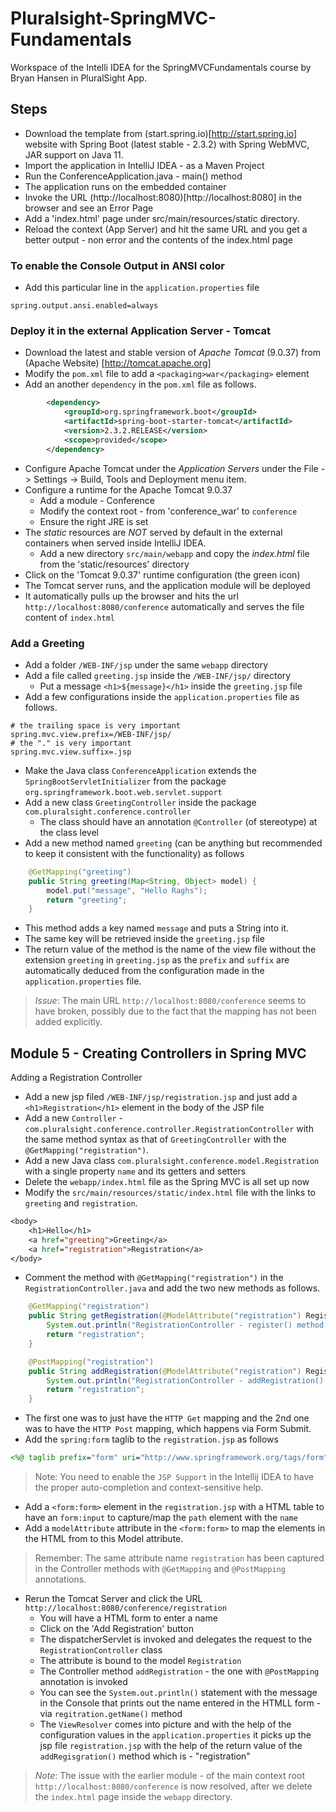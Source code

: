 # Pluralsight-SpringMVC-Fundamentals
Workspace of the Intelli IDEA for the SpringMVCFundamentals course by Bryan Hansen in PluralSight App.

## Steps

* Download the template from (start.spring.io)[http://start.spring.io] website with Spring Boot (latest stable - 2.3.2) with Spring WebMVC, JAR support on Java 11.
* Import the application in IntelliJ IDEA - as a Maven Project
* Run the ConferenceApplication.java - main() method
* The application runs on the embedded container
* Invoke the URL (http://localhost:8080)[http://localhost:8080] in the browser and see an Error Page
* Add a 'index.html' page under src/main/resources/static directory.
* Reload the context (App Server) and hit the same URL and you get a better output - non error and the contents of the index.html page

### To enable the Console Output in ANSI color

* Add this particular line in the `application.properties` file

```properties
spring.output.ansi.enabled=always
```

### Deploy it in the external Application Server - Tomcat

* Download the latest and stable version of *Apache Tomcat* (9.0.37) from (Apache Website) [http://tomcat.apache.org]
* Modify the `pom.xml` file to add a `<packaging>war</packaging>` element
* Add an another `dependency` in the `pom.xml` file as follows.

```xml
		<dependency>
			<groupId>org.springframework.boot</groupId>
			<artifactId>spring-boot-starter-tomcat</artifactId>
			<version>2.3.2.RELEASE</version>
			<scope>provided</scope>
		</dependency>
```
* Configure Apache Tomcat under the *Application Servers* under the File -> Settings -> Build, Tools and Deployment menu item.
* Configure a runtime for the Apache Tomcat 9.0.37 
  * Add a module - Conference
  * Modify the context root - from 'conference_war' to `conference`
  * Ensure the right JRE is set
* The *static* resources are *NOT* served by default in the external containers when served inside IntelliJ IDEA.
  * Add a new directory `src/main/webapp` and copy the *index.html* file from the 'static/resources' directory
* Click on the 'Tomcat 9.0.37' runtime configuration (the green icon)
* The Tomcat server runs, and the application module will be deployed 
* It automatically pulls up the browser and hits the url `http://localhost:8080/conference` automatically and serves the file content of `index.html`

### Add a Greeting

* Add a folder `/WEB-INF/jsp` under the same `webapp` directory
* Add a file called `greeting.jsp` inside the `/WEB-INF/jsp/` directory
    * Put a message `<h1>${message}</h1>` inside the `greeting.jsp` file
* Add a few configurations inside the `application.properties` file as follows.

```properties
# the trailing space is very important
spring.mvc.view.prefix=/WEB-INF/jsp/
# the "." is very important
spring.mvc.view.suffix=.jsp
```
* Make the Java class `ConferenceApplication` extends the `SpringBootServletInitializer` from the package `org.springframework.boot.web.servlet.support`
* Add a new class `GreetingController` inside the package `com.pluralsight.conference.controller`
    * The class should have an annotation `@Controller` (of stereotype) at the class level
* Add a new method named `greeting` (can be anything but recommended to keep it consistent with the functionality) as follows

```java
    @GetMapping("greeting")
    public String greeting(Map<String, Object> model) {
        model.put("message", "Hello Raghs");
        return "greeting";
    }
```
   * This method adds a key named `message` and puts a String into it.
   * The same key will be retrieved inside the `greeting.jsp` file
   * The return value of the method is the name of the view file without the extension `greeting` in `greeting.jsp`
    as the `prefix` and `suffix` are automatically deduced from the configuration made in the `application.properties` file.

> *Issue*: The main URL `http://localhost:8080/conference` seems to have broken, possibly due to the fact that the mapping has not been added explicitly.

## Module 5 - Creating Controllers in Spring MVC

Adding a Registration Controller

* Add a new jsp filed `/WEB-INF/jsp/registration.jsp` and just add a `<h1>Registration</h1>` element in the body of the JSP file
* Add a new `Controller` - `com.pluralsight.conference.controller.RegistrationController` with the same method syntax as that of `GreetingController` with the `@GetMapping("registration")`.
* Add a new Java class `com.pluralsight.conference.model.Registration` with a single property `name` and its getters and setters
* Delete the `webapp/index.html` file as the Spring MVC is all set up now
* Modify the `src/main/resources/static/index.html` file with the links to `greeting` and `registration`.
```jsp
<body>
    <h1>Hello</h1>
    <a href="greeting">Greeting</a>
    <a href="registration">Registration</a>
</body>
```    
* Comment the method with `@GetMapping("registration")` in the `RegistrationController.java` and add the two new methods as follows.
```java
    @GetMapping("registration")
    public String getRegistration(@ModelAttribute("registration") Registration registration) {
        System.out.println("RegistrationController - register() method invoked");
        return "registration";
    }

    @PostMapping("registration")
    public String addRegistration(@ModelAttribute("registration") Registration registration) {
        System.out.println("RegistrationController - addRegistration() method invoked for : " + registration.getName());
        return "registration";
    }
```
* The first one was to just have the `HTTP Get` mapping and the 2nd one was to have the `HTTP Post` mapping, which happens via Form Submit.
* Add the `spring:form` taglib to the `registration.jsp` as follows
```jsp
<%@ taglib prefix="form" uri="http://www.springframework.org/tags/form"%>
```

> Note: You need to enable the `JSP Support` in the Intellij IDEA to have the proper auto-completion and context-sensitive help.

* Add a `<form:form>` element in the `registration.jsp` with a HTML table to have an `form:input` to capture/map the `path` element with the `name`
* Add a `modelAttribute` attribute in the `<form:form>` to map the elements in the HTML from to this Model attribute. 

> Remember: The same attribute name `registration` has been captured in the Controller methods with `@GetMapping` and `@PostMapping` annotations.
*  Rerun the Tomcat Server and click the URL `http://localhost:8080/conference/registration`
   * You will have a HTML form to enter a name
   * Click on the 'Add Registration' button
   * The dispatcherServlet is invoked and delegates the request to the `RegistrationController` class 
   * The attribute is bound to the model `Registration` 
   * The Controller method `addRegistration` - the one with `@PostMapping` annotation is invoked
   * You can see the `System.out.println()` statement with the message in the Console that prints out the name entered in the HTMLL form - via `regitration.getName()` method
   * The `ViewResolver` comes into picture and with the help of the configuration values in the `application.properties` it picks up the jsp file `registration.jsp` with the help of the return value of the `addRegisgration()` method which is - "registration"
   
> *Note*: The issue with the earlier module - of the main context root `http://localhost:8080/conference` is now resolved, after we delete the `index.html` page inside the `webapp` directory.
   